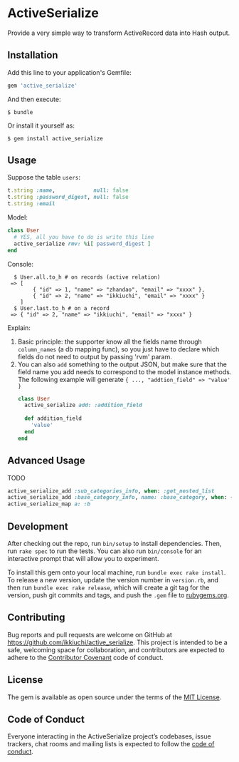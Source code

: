 # ActiveSerialize

Provide a very simple way to transform ActiveRecord data into Hash output.

## Installation

Add this line to your application's Gemfile:

```ruby
gem 'active_serialize'
```

And then execute:

    $ bundle

Or install it yourself as:

    $ gem install active_serialize

## Usage

Suppose the table `users`:
```ruby
t.string :name,            null: false
t.string :password_digest, null: false
t.string :email
```

Model:
```ruby
class User
  # YES, all you have to do is write this line
  active_serialize rmv: %i[ password_digest ]
end
```

Console:
```
  $ User.all.to_h # on records (active relation)
 => [
        { "id" => 1, "name" => "zhandao", "email" => "xxxx" },
        { "id" => 2, "name" => "ikkiuchi", "email" => "xxxx" }
    ]
  $ User.last.to_h # on a record
 => { "id" => 2, "name" => "ikkiuchi", "email" => "xxxx" }
```

Explain:

1. Basic principle: the supporter know all the fields name through `column_names` (a db mapping func),
    so you just have to declare which fields do not need to output by passing 'rvm' param.
2. You can also `add` something to the output JSON, but make sure that the field name you add needs to correspond to the model instance methods.  
    The following example will generate `{ ..., "addtion_field" => "value' }`
    ```ruby
    class User
      active_serialize add: :addition_field
      
      def addition_field
        'value'
      end
    end
    ```

## Advanced Usage

TODO

```ruby
active_serialize_add :sub_categories_info, when: :get_nested_list
active_serialize_add :base_category_info, name: :base_category, when: -> { base_category.present? }
active_serialize_map a: :b
```

## Development

After checking out the repo, run `bin/setup` to install dependencies. Then, run `rake spec` to run the tests. You can also run `bin/console` for an interactive prompt that will allow you to experiment.

To install this gem onto your local machine, run `bundle exec rake install`. To release a new version, update the version number in `version.rb`, and then run `bundle exec rake release`, which will create a git tag for the version, push git commits and tags, and push the `.gem` file to [rubygems.org](https://rubygems.org).

## Contributing

Bug reports and pull requests are welcome on GitHub at https://github.com/ikkiuchi/active_serialize. This project is intended to be a safe, welcoming space for collaboration, and contributors are expected to adhere to the [Contributor Covenant](http://contributor-covenant.org) code of conduct.

## License

The gem is available as open source under the terms of the [MIT License](https://opensource.org/licenses/MIT).

## Code of Conduct

Everyone interacting in the ActiveSerialize project’s codebases, issue trackers, chat rooms and mailing lists is expected to follow the [code of conduct](https://github.com/ikkiuchi/active_serialize/blob/master/CODE_OF_CONDUCT.md).
